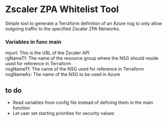 # Zscaler ZPA Whitelist Tool
Simple tool to generate a Terraform definition of an Azure nsg to only allow outgoing traffic to the specified Zscaler ZPA Networks.

### Variables in func main
myurl: This is the URL of the Zscaler API  
rgNameTf: The name of the resource group where the NSG should reside used for reference in Terraform  
nsgNameTf: The name of the NSG used for reference in Terraform  
nsgNameAz: The name of the NSG to be used in Azure  

## to do
- Read variables from config file instead of defining them in the main function
- Let user set starting priorities for security values
